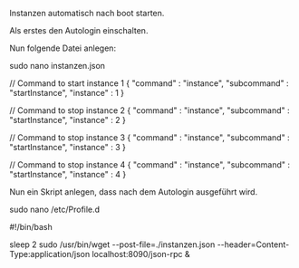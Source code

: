 Instanzen automatisch nach boot starten. 

Als erstes den Autologin einschalten. 

Nun folgende Datei anlegen:

sudo nano instanzen.json


// Command to start instance 1
{
  "command" : "instance",
  "subcommand" : "startInstance",
  "instance" : 1
}

// Command to stop instance 2
{
  "command" : "instance",
  "subcommand" : "startInstance",
  "instance" : 2
}

// Command to stop instance 3
{
  "command" : "instance",
  "subcommand" : "startInstance",
  "instance" : 3
}

// Command to stop instance 4
{
  "command" : "instance",
  "subcommand" : "startInstance",
  "instance" : 4
}

Nun ein Skript anlegen, dass nach dem Autologin ausgeführt wird. 

sudo nano /etc/Profile.d

#!/bin/bash

sleep 2
sudo /usr/bin/wget --post-file=./instanzen.json --header=Content-Type:application/json localhost:8090/json-rpc & 
